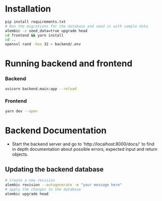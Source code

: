 # Installation

```bash
pip install requirements.txt
# Run the migrations for the database and seed it with sample data
alembic -x seed_data=true upgrade head
cd frontend && yarn install
cd ..
openssl rand -hex 32 > backend/.env
```

# Running backend and frontend

### Backend

```bash
uvicorn backend.main:app --reload
```

### Frontend

```bash
yarn dev --open
```

# Backend Documentation

- Start the backend server and go to 'http://localhost:8000/docs/' to find in depth documentation about possible errors, expected input and return objects.

## Updating the backend database

```bash
# create a new revision
alembic revision --autogenerate -m "your message here"
# apply the changes to the database
alembic upgrade head
```
